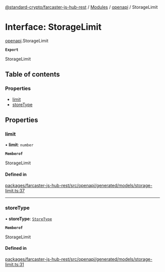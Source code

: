 [@standard-crypto/farcaster-js-hub-rest](../README.md) / [Modules](../modules.md) / [openapi](../modules/openapi.md) / StorageLimit

# Interface: StorageLimit

[openapi](../modules/openapi.md).StorageLimit

**`Export`**

StorageLimit

## Table of contents

### Properties

- [limit](openapi.StorageLimit.md#limit)
- [storeType](openapi.StorageLimit.md#storetype)

## Properties

### limit

• **limit**: `number`

**`Memberof`**

StorageLimit

#### Defined in

[packages/farcaster-js-hub-rest/src/openapi/generated/models/storage-limit.ts:37](https://github.com/standard-crypto/farcaster-js/blob/main/packages/farcaster-js-hub-rest/src/openapi/generated/models/storage-limit.ts#L37)

___

### storeType

• **storeType**: [`StoreType`](../enums/openapi.StoreType.md)

**`Memberof`**

StorageLimit

#### Defined in

[packages/farcaster-js-hub-rest/src/openapi/generated/models/storage-limit.ts:31](https://github.com/standard-crypto/farcaster-js/blob/main/packages/farcaster-js-hub-rest/src/openapi/generated/models/storage-limit.ts#L31)
